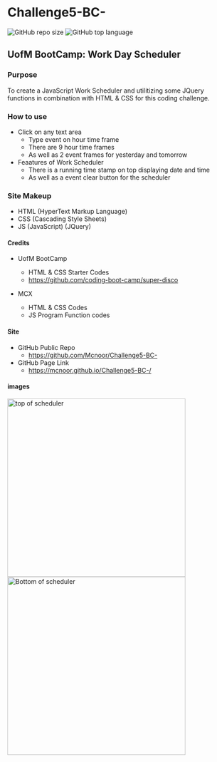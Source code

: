 # Challenge5-BC-

![GitHub repo size](https://img.shields.io/github/repo-size/Maxamed-NCX/5-Third-Party-APIs-Scheduler-Application)
![GitHub top language](https://img.shields.io/github/languages/top/Maxamed-NCX/5-Third-Party-APIs-Scheduler-Application)

## UofM BootCamp: Work Day Scheduler

### Purpose

To create a JavaScript Work Scheduler and utilitizing some JQuery functions in combination with HTML & CSS for this coding challenge.

### How to use

- Click on any text area 
  - Type event on hour time frame
  - There are 9 hour time frames
  - As well as 2 event frames for yesterday and tomorrow
- Feaatures of Work Scheduler
  - There is a running time stamp on top displaying date and time
  - As well as a event clear button for the scheduler

### Site Makeup

- HTML (HyperText Markup Language)
- CSS (Cascading Style Sheets)
- JS (JavaScript) (JQuery)

#### Credits

- UofM BootCamp
  - HTML & CSS Starter Codes
  - https://github.com/coding-boot-camp/super-disco

- MCX
  - HTML & CSS Codes
  - JS Program Function codes

#### Site

- GitHub Public Repo
  - https://github.com/Mcnoor/Challenge5-BC-
- GitHub Page Link
  - https://mcnoor.github.io/Challenge5-BC-/



#### images


<img width="400" alt=" top of scheduler" src="https://raw.githubusercontent.com/Mcnoor/Challenge5-BC-/main/images/top%20of%20scheduler.png">

<img width="400" alt=" Bottom of scheduler" src="https://raw.githubusercontent.com/Mcnoor/Challenge5-BC-/0742b5255ac38ccee370062811c9f951bcef597b/images/bottom%20of%20scheduler.png">




